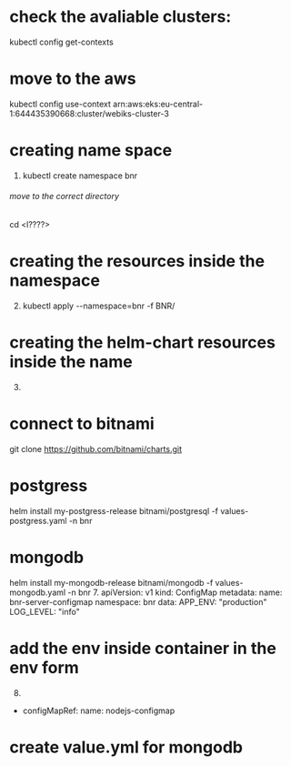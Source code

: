 # check the avaliable clusters:

kubectl config get-contexts

# move to the aws

kubectl config use-context arn:aws:eks:eu-central-1:644435390668:cluster/webiks-cluster-3

# creating name space

1. kubectl create namespace bnr

###### move to the correct directory

cd <l????>

# creating the resources inside the namespace

2.  kubectl apply --namespace=bnr -f BNR/

# creating the helm-chart resources inside the name

3.

# connect to bitnami

git clone https://github.com/bitnami/charts.git

# postgress

helm install my-postgress-release bitnami/postgresql -f values-postgress.yaml -n bnr

# mongodb

helm install my-mongodb-release bitnami/mongodb -f values-mongodb.yaml -n bnr 7. apiVersion: v1
kind: ConfigMap
metadata:
name: bnr-server-configmap
namespace: bnr
data:
APP_ENV: "production"
LOG_LEVEL: "info"

# add the env inside container in the env form

8.

- configMapRef:
  name: nodejs-configmap

# create value.yml for mongodb

